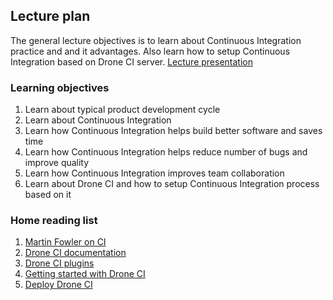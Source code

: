 ## Lecture plan

The general lecture objectives is to learn about Continuous Integration practice and and it advantages. Also learn how to setup Continuous Integration based on Drone CI server.
[Lecture presentation](https://docs.google.com/a/paralect.com/presentation/d/1k-F9zFWFyPVe_McB-KfC5t8o73PUR5MPPHlS16NmHeU/edit?usp=sharing)

### Learning objectives

1. Learn about typical product development cycle
2. Learn about Continuous Integration
3. Learn how Continuous Integration helps build better software and saves time
4. Learn how Continuous Integration helps reduce number of bugs and improve quality
5. Learn how Continuous Integration improves team collaboration
6. Learn about Drone CI and how to setup Continuous Integration process based on it

### Home reading list

1. [Martin Fowler on CI](https://martinfowler.com/articles/continuousIntegration.html)
2. [Drone CI documentation](http://docs.drone.io/getting-started/)
3. [Drone CI plugins](http://plugins.drone.io/)
4. [Getting started with Drone CI](https://blog.maqpie.com/2017/03/21/build-and-deploy-applications-using-drone-ci-docker-and-ansible/)
5. [Deploy Drone CI](https://github.com/maqpie/deploy-drone)
